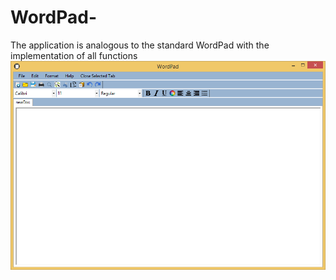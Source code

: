 # WordPad-
The application is analogous to the standard WordPad with the implementation of all functions
![Screenshot](image.png)
